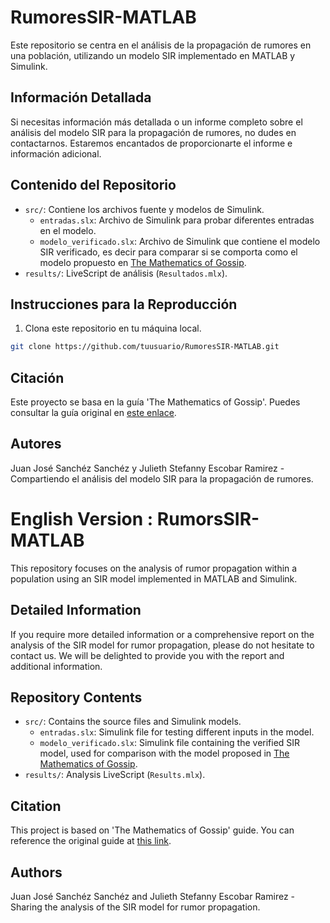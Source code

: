# RumoresSIR-MATLAB

Este repositorio se centra en el análisis de la propagación de rumores en una población, utilizando un modelo SIR implementado en MATLAB y Simulink.
## Información Detallada

Si necesitas información más detallada o un informe completo sobre el análisis del modelo SIR para la propagación de rumores, no dudes en contactarnos. Estaremos encantados de proporcionarte el informe e información adicional.

## Contenido del Repositorio

- `src/`: Contiene los archivos fuente y modelos de Simulink.
  - `entradas.slx`: Archivo de Simulink para probar diferentes entradas en el modelo.
  - `modelo_verificado.slx`: Archivo de Simulink que contiene el modelo SIR verificado, es decir para comparar si se comporta como el modelo propuesto en [The Mathematics of Gossip](https://github.com/izabelaguiar/The-Mathematics-of-Gossip).
- `results/`: LiveScript de análisis (`Resultados.mlx`). 

## Instrucciones para la Reproducción

1. Clona este repositorio en tu máquina local.

```bash
git clone https://github.com/tuusuario/RumoresSIR-MATLAB.git

```
## Citación
Este proyecto se basa en la guía 'The Mathematics of Gossip'. Puedes consultar la guía original en [este enlace](https://github.com/izabelaguiar/The-Mathematics-of-Gossip).

## Autores

Juan José Sanchéz Sanchéz y Julieth Stefanny Escobar Ramirez - Compartiendo el análisis del modelo SIR para la propagación de rumores.

# English Version : RumorsSIR-MATLAB

This repository focuses on the analysis of rumor propagation within a population using an SIR model implemented in MATLAB and Simulink.

## Detailed Information

If you require more detailed information or a comprehensive report on the analysis of the SIR model for rumor propagation, please do not hesitate to contact us. We will be delighted to provide you with the report and additional information.

## Repository Contents

- `src/`: Contains the source files and Simulink models.
  - `entradas.slx`: Simulink file for testing different inputs in the model.
  - `modelo_verificado.slx`: Simulink file containing the verified SIR model, used for comparison with the model proposed in [The Mathematics of Gossip](https://github.com/izabelaguiar/The-Mathematics-of-Gossip).
- `results/`: Analysis LiveScript (`Results.mlx`).

## Citation

This project is based on 'The Mathematics of Gossip' guide. You can reference the original guide at [this link](https://github.com/izabelaguiar/The-Mathematics-of-Gossip).

## Authors

Juan José Sanchéz Sanchéz and Julieth Stefanny Escobar Ramirez - Sharing the analysis of the SIR model for rumor propagation.
